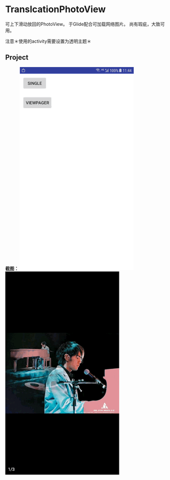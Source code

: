 # TranslcationPhotoView

可上下滑动放回的PhotoView。
于Glide配合可加载网络图片。
尚有瑕疵，大致可用。

注意＊使用的activity需要设置为透明主题＊

## Project
 **截图：**
 ![index](https://raw.githubusercontent.com/LeeeYudE/TranslationPhotoView/master/screenshot/1.gif)
 ![recipe1](https://raw.githubusercontent.com/LeeeYudE/TranslationPhotoView/master/screenshot/2.gif)



 

 
